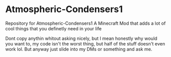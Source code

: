 # Atmospheric-Condensers1
Repository for Atmospheric-Condensers1 A Minecraft Mod that adds a lot of cool things that you definetly need in your life

Dont copy anythin whitout asking nicely, but I mean honestly why would you want to, my code isn't the worst thing, but 
half of the stuff doesn't even work lol. But anyway just slide into my DMs or something and ask me.
